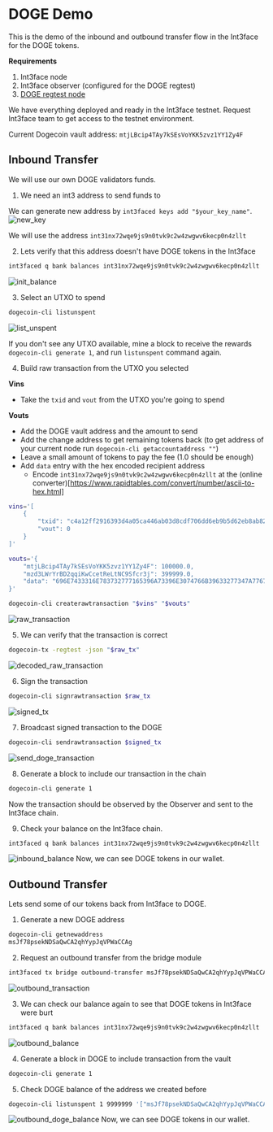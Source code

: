 # DOGE Demo

This is the demo of the inbound and outbound transfer flow in the Int3face for the DOGE tokens.

**Requirements**
1. Int3face node
2. Int3face observer (configured for the DOGE regtest)
3. [DOGE regtest node](../../int3face/build-and-run/doge_deploy)

We have everything deployed and ready in the Int3face testnet. Request Int3face team to get access to the testnet environment.

Current Dogecoin vault address: `mtjLBcip4TAy7kSEsVoYKK5zvz1YY1Zy4F`

## Inbound Transfer

We will use our own DOGE validators funds.

1. We need an int3 address to send funds to

We can generate new address by `int3faced keys add "$your_key_name"`.
![new_key](/img/demos/doge/new_key.png)

We will use the address `int31nx72wqe9js9n0tvk9c2w4zwgwv6kecp0n4zllt`

2. Lets verify that this address doesn't have DOGE tokens in the Int3face

```sh
int3faced q bank balances int31nx72wqe9js9n0tvk9c2w4zwgwv6kecp0n4zllt
```

![init_balance](/img/demos/doge/init_balance.png)

3. Select an UTXO to spend

```sh
dogecoin-cli listunspent 
```

![list_unspent](/img/demos/doge/list_unspent.png)

If you don't see any UTXO available, mine a block to receive the rewards `dogecoin-cli generate 1`, and run `listunspent` command again.

4. Build raw transaction from the UTXO you selected

**Vins**
   * Take the `txid` and `vout` from the UTXO you're going to spend

**Vouts**
   * Add the DOGE vault address and the amount to send
   * Add the change address to get remaining tokens back (to get address of your current node run `dogecoin-cli getaccountaddress ""`)
   * Leave a small amount of tokens to pay the fee (1.0 should be enough)
   * Add `data` entry with the hex encoded recipient address
     * Encode `int31nx72wqe9js9n0tvk9c2w4zwgwv6kecp0n4zllt` at the (online converter)[https://www.rapidtables.com/convert/number/ascii-to-hex.html]

```sh
vins='[
    {
        "txid": "c4a12ff2916393d4a05ca446ab03d8cdf706dd6eb9b5d62eb8ab82cb08a01602",
        "vout": 0
    }
]'

vouts='{
    "mtjLBcip4TAy7kSEsVoYKK5zvz1YY1Zy4F": 100000.0,
    "mzd3LWrYrBD2qqiKwCcetReLtNC9Sfcr3j": 399999.0,
    "data": "696E7433316E783732777165396A73396E3074766B39633277347A77677776366B656370306E347A6C6C74"
}'

dogecoin-cli createrawtransaction "$vins" "$vouts"
```

![raw_transaction](/img/demos/doge/raw_transaction.png)

5. We can verify that the transaction is correct

```sh
dogecoin-tx -regtest -json "$raw_tx"
```

![decoded_raw_transaction](/img/demos/doge/decoded_raw_transaction.png)

6. Sign the transaction

```sh
dogecoin-cli signrawtransaction $raw_tx
```

![signed_tx](/img/demos/doge/signed_transaction.png)

7. Broadcast signed transaction to the DOGE

```sh
dogecoin-cli sendrawtransaction $signed_tx
```

![send_doge_transaction](/img/demos/doge/send_doge_transaction.png)

8. Generate a block to include our transaction in the chain

```sh
dogecoin-cli generate 1
```

Now the transaction should be observed by the Observer and sent to the Int3face chain.

9. Check your balance on the Int3face chain.

```sh
int3faced q bank balances int31nx72wqe9js9n0tvk9c2w4zwgwv6kecp0n4zllt
```

![inbound_balance](/img/demos/doge/inbound_balance.png)
Now, we can see DOGE tokens in our wallet.

## Outbound Transfer

Lets send some of our tokens back from Int3face to DOGE.

1. Generate a new DOGE address

```sh
dogecoin-cli getnewaddress
msJf78psekNDSaQwCA2qhYypJqVPWaCCAg
```

2. Request an outbound transfer from the bridge module

```sh
int3faced tx bridge outbound-transfer msJf78psekNDSaQwCA2qhYypJqVPWaCCAg dogecoin-doge 5000000000000 --from doge_test
```

![outbound_transaction](/img/demos/doge/outbound_transaction.png)

3. We can check our balance again to see that DOGE tokens in Int3face were burt

```sh
int3faced q bank balances int31nx72wqe9js9n0tvk9c2w4zwgwv6kecp0n4zllt
```

![outbound_balance](/img/demos/doge/outbound_balance.png)

4. Generate a block in DOGE to include transaction from the vault

```sh
dogecoin-cli generate 1
```

5. Check DOGE balance of the address we created before

```sh
dogecoin-cli listunspent 1 9999999 '["msJf78psekNDSaQwCA2qhYypJqVPWaCCAg"]'
```

![outbound_doge_balance](/img/demos/doge/outbound_doge_balance.png)
Now, we can see DOGE tokens in our wallet.
